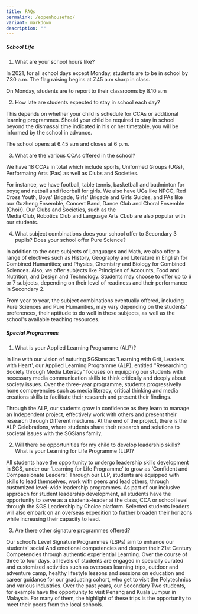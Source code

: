 ```yaml
---
title: FAQs
permalink: /eopenhousefaq/
variant: markdown
description: ""
---
```

##### School Life

1. What are your school hours like?

In 2021, for all school days except Monday, students are to be in school by 7.30 a.m.
The flag raising begins at 7.45 a.m sharp in class.

On Monday, students are to report to their classrooms by 8.10 a.m


2. How late are students expected to stay in school each day?

This depends on whether your child is schedule for CCAs or additional learning 
programmes. Should your child be required to stay in school beyond the dismassal
time indicated in his or her timetable, you will be informed by the school in advance.

The school opens at 6.45 a.m and closes at 6 p.m.

3. What are the various CCAs offered in the school?

We have 18 CCAs in total which include sports, Uniformed Groups (UGs), Performaing
Arts (Pas) as well as Clubs and Societies.

For instance, we have football, table tennis, basketball and badminton for boys; and
netball and floorball for girls. We also have UGs like NPCC, Red Cross Youth, Boys'
Brigade, Girls' Brigade and Girls Guides, and PAs like our Guzheng Ensemble, Concert
Band, Dance Club and Choral Ensemble (Choir). Our Clubs and Societies, such as the  
Media Club, Robotics Club and Language Arts CLub are also popular with our students.

4. What subject combinations does your school offer to Secondary 3 pupils? Does your 
school offer Pure Science? 

In addition to the core subjects of Languages and Math, we also offer a range of
electives such as History, Geography and Literature in English for Combined
Humanities; and Physics, Chemistry and Biology for Combined Sciences. Also, we offer
subjects like Principles of Accounts, Food and Nutrition, and Design and Technology.
Students may choose to offer up to 6 or 7 subjects, depending on their level of
readiness and their performance in Secondary 2.

From year to year, the subject combinations eventually offered, including Pure 
Sciences and Pure Humanities, may vary depending on the students' preferences, their 
aptitude to do well in these subjects, as well as the school's available teaching
resources.

##### Special Programmes
1. What is your Applied Learning Programme (ALP)?

In line with our vision of nuturing SGSians as 'Learning with Grit, Leaders with Heart',
our Applied Learning Programme (ALP), entitled "Researching Society through Media Literacy"
focuses on equipping our students with necessary media communication
skills to think critically and deeply about society issues. Over the three-year
programme, students progressivelly hone compeyencies such as media literacy, critical
thinking and media creations skills to facilitate their research and present their findings.

Through the ALP, our students grow in confidence as they learn to manage an
Independent project, effectively work with others and present their research through
Different mediums. At the end of the project, there is the ALP Celebrations, where students share their research and solutions to societal issues with the SGSians family.

2. Will there be opportunities for my child to develop leadership skills? What is your Learning for Life Programme (LLP)?

All students have the opportunity to undergo leadership skills development in SGS, under our ‘Learning for Life Programme’ to grow as ‘Confident and Compassionate Leaders’. Through our LLP, students are equipped with skills to lead themselves, work with peers and lead others, through customized level-wide leadership programmes. As part of our inclusive approach for student leadership development, all students have the opportunity to serve as a students-leader at the class, CCA or school level through the SGS Leadership by Choice platform. Selected students leaders will also embark on an overseas expedition to further broaden their horizons while increasing their capacity to lead.

3. Are there other signature programmes offered?

Our school’s Level Signature Programmes (LSPs) aim to enhance our students’ social
And emotional competencies and deepen their 21st Century Competencies through authentic experiential Learning. Over the course of three to four days, all levels of students are engaged in specially curated and customized activities such as overseas learning trips, outdoor and adventure camp, healthy lifestyle lessons and sessions on education and career guidance for our graduating cohort, who get to visit the Polytechnics and various industries. Over the past years, our Secondary Two students, for example have the opportunity to visit Penang and Kuala Lumpur in Malaysia. For many of them, the highlight of these trips is the opportunity to meet their peers from the local schools.